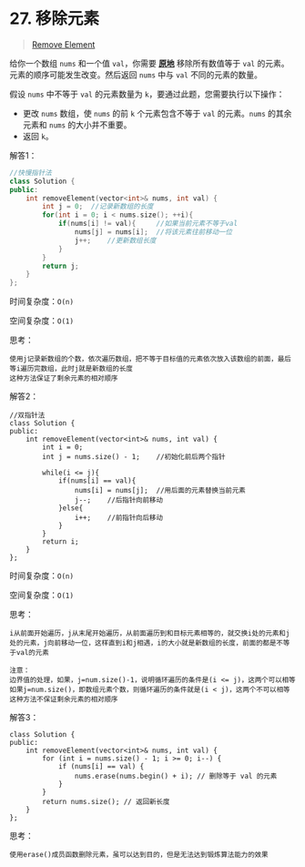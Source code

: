 # 27. 移除元素

> [Remove Element](https://leetcode.cn/problems/remove-element/)

给你一个数组 `nums` 和一个值 `val`，你需要 **[原地](https://baike.baidu.com/item/原地算法)** 移除所有数值等于 `val` 的元素。元素的顺序可能发生改变。然后返回 `nums` 中与 `val` 不同的元素的数量。

假设 `nums` 中不等于 `val` 的元素数量为 `k`，要通过此题，您需要执行以下操作：

- 更改 `nums` 数组，使 `nums` 的前 `k` 个元素包含不等于 `val` 的元素。`nums` 的其余元素和 `nums` 的大小并不重要。
- 返回 `k`。



解答1：

```c++
//快慢指针法
class Solution {
public:
    int removeElement(vector<int>& nums, int val) {
        int j = 0;	//记录新数组的长度
        for(int i = 0; i < nums.size(); ++i){ 
            if(nums[i] != val){		//如果当前元素不等于val
                nums[j] = nums[i];	//将该元素往前移动一位
                j++;	//更新数组长度
            }              
        }
        return j;
    }
};
```

时间复杂度：`O(n)`

空间复杂度：`O(1)`

思考：

```
使用j记录新数组的个数，依次遍历数组，把不等于目标值的元素依次放入该数组的前面，最后等i遍历完数组，此时j就是新数组的长度
这种方法保证了剩余元素的相对顺序
```



解答2：

```
//双指针法
class Solution {
public:
    int removeElement(vector<int>& nums, int val) {
        int i = 0;
        int j = nums.size() - 1;	//初始化前后两个指针
        
        while(i <= j){
            if(nums[i] == val){
                nums[i] = nums[j];	//用后面的元素替换当前元素
                j--;	//后指针向前移动
            }else{
                i++;	//前指针向后移动
            }
        }
        return i;
    }
};
```

时间复杂度：`O(n)`

空间复杂度：`O(1)`

思考：

```
i从前面开始遍历，j从末尾开始遍历，从前面遍历到和目标元素相等的，就交换i处的元素和j处的元素，j向前移动一位，这样直到i和j相遇，i的大小就是新数组的长度，前面的都是不等于val的元素

注意：
边界值的处理，如果，j=num.size()-1，说明循环遍历的条件是(i <= j)，这两个可以相等
如果j=num.size()，即数组元素个数，则循环遍历的条件就是(i < j)，这两个不可以相等
这种方法不保证剩余元素的相对顺序
```



解答3：

```
class Solution {
public:
    int removeElement(vector<int>& nums, int val) {
        for (int i = nums.size() - 1; i >= 0; i--) {
            if (nums[i] == val) {
                nums.erase(nums.begin() + i); // 删除等于 val 的元素
            }
        }
        return nums.size(); // 返回新长度
    }
};
```



思考：

```
使用erase()成员函数删除元素，虽可以达到目的，但是无法达到锻炼算法能力的效果
```

